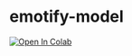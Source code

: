 # emotify-model

[![Open In Colab](https://colab.research.google.com/assets/colab-badge.svg)](https://colab.research.google.com/github/orzymandias/emotify-model/blob/master/emotify.ipynb)
